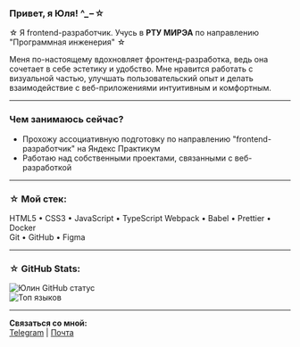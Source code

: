 ### Привет, я Юля! ^_−☆ 

☆ Я frontend-разработчик. Учусь в **РТУ МИРЭА** по направлению "Программная инженерия" ☆

Меня по-настоящему вдохновляет фронтенд-разработка, ведь она сочетает в себе эстетику и удобство. Мне нравится работать с визуальной частью, улучшать пользовательский опыт и делать взаимодействие с веб-приложениями интуитивным и комфортным.

---

### Чем занимаюсь сейчас?
- Прохожу ассоциативную подготовку по направлению "frontend-разработчик" на Яндекс Практикум
- Работаю над собственными проектами, связанными с веб-разработкой

---

### ☆ Мой стек:
HTML5 • CSS3 • JavaScript • TypeScript 
Webpack • Babel • Prettier • Docker  
Git • GitHub • Figma 

---

### ☆ GitHub Stats:
![Юлин GitHub статус](https://github-readme-stats.vercel.app/api?username=badabumb&show_icons=true&theme=radical)  
![Топ языков](https://github-readme-stats.vercel.app/api/top-langs/?username=badabumb&layout=compact&theme=radical)  

---

 **Связаться со мной:**  
[Telegram](https://t.me/badabedumb) | [Почта](mailto:juliavediukova@mail.ru)  
